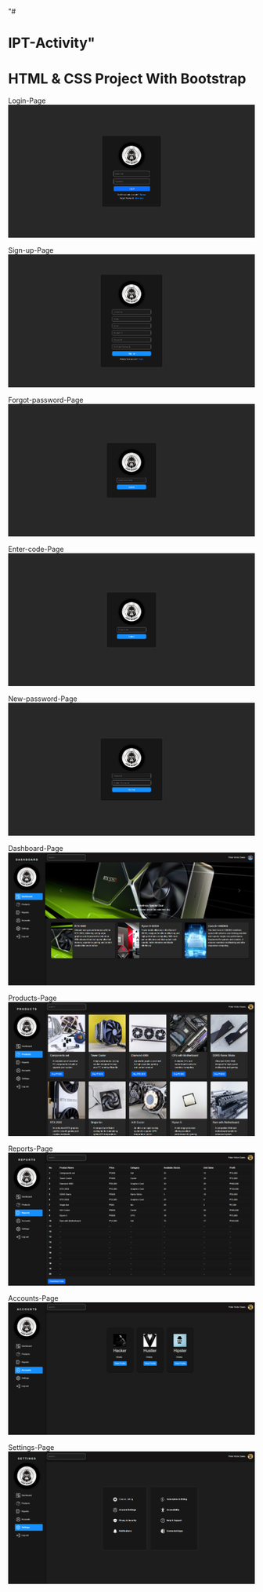 "# <h1>IPT-Activity"</h1> 

<h1>HTML & CSS Project With Bootstrap</h1>

Login-Page
![image alt](https://github.com/PeteTor/IPT-Activity/blob/c5070218803c0e7c80ee0bba046c5f7ed7a60c81/Screenshots/1-login.png)

Sign-up-Page
![image alt](https://github.com/PeteTor/IPT-Activity/blob/e3f6322ee819021be8ceef3be53541cfa01a3f7a/Screenshots/2-sign-up.png)

Forgot-password-Page
![image alt](https://github.com/PeteTor/IPT-Activity/blob/e3f6322ee819021be8ceef3be53541cfa01a3f7a/Screenshots/3-forgot-password.png)

Enter-code-Page
![image alt](https://github.com/PeteTor/IPT-Activity/blob/e3f6322ee819021be8ceef3be53541cfa01a3f7a/Screenshots/4-enter-code.png)

New-password-Page
![image alt](https://github.com/PeteTor/IPT-Activity/blob/e3f6322ee819021be8ceef3be53541cfa01a3f7a/Screenshots/5-new-password.png)

Dashboard-Page
![image alt](https://github.com/PeteTor/IPT-Activity/blob/e3f6322ee819021be8ceef3be53541cfa01a3f7a/Screenshots/6-dashboard.png)

Products-Page
![image alt](https://github.com/PeteTor/IPT-Activity/blob/e3f6322ee819021be8ceef3be53541cfa01a3f7a/Screenshots/7-products.png)

Reports-Page
![image alt](https://github.com/PeteTor/IPT-Activity/blob/e3f6322ee819021be8ceef3be53541cfa01a3f7a/Screenshots/8-reports.png)

Accounts-Page
![image alt](https://github.com/PeteTor/IPT-Activity/blob/e3f6322ee819021be8ceef3be53541cfa01a3f7a/Screenshots/9-accounts.png)

Settings-Page
![image alt](https://github.com/PeteTor/IPT-Activity/blob/e3f6322ee819021be8ceef3be53541cfa01a3f7a/Screenshots/10-settings.png)


